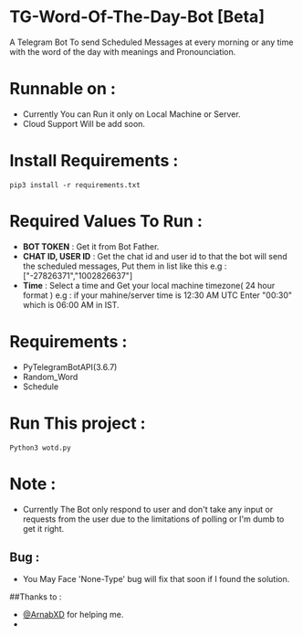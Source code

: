 # TG-Word-Of-The-Day-Bot [Beta]

A Telegram Bot To send Scheduled Messages at every morning or any time with the word of the day with meanings and Pronounciation.

# Runnable on :

- Currently You can Run it only on Local Machine or Server.
- Cloud Support Will be add soon.

# Install Requirements :
```
pip3 install -r requirements.txt

```
# Required Values To Run :
- **BOT TOKEN** : Get it from Bot Father.
- **CHAT ID, USER ID** : Get the chat id and user id to that the bot will send the scheduled messages, Put them in list like this e.g : ["-27826371","1002826637"]
- **Time** : Select a time and Get your local machine timezone( 24 hour format )  e.g : if your mahine/server time is 12:30 AM UTC Enter "00:30" which is 06:00 AM in IST.

# Requirements : 

- PyTelegramBotAPI(3.6.7)
- Random_Word
- Schedule

# Run This project : 
```
Python3 wotd.py

```

# Note : 
- Currently The Bot only respond to user and don't take any input or requests from the user due to the limitations of polling or I'm dumb to get it right.

## Bug :

- You May Face 'None-Type' bug will fix that soon if I found the solution.

##Thanks to :
- [@ArnabXD](https://github.com/ArnabXD) for helping me.
- 




